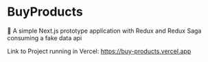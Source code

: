 # BuyProducts
🛒 A simple Next.js prototype application with Redux and Redux Saga consuming a fake data api

Link to Project running in Vercel: https://buy-products.vercel.app